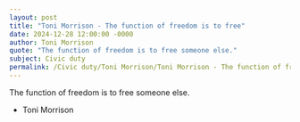 ```yaml
---
layout: post
title: "Toni Morrison - The function of freedom is to free"
date: 2024-12-28 12:00:00 -0000
author: Toni Morrison
quote: "The function of freedom is to free someone else."
subject: Civic duty
permalink: /Civic duty/Toni Morrison/Toni Morrison - The function of freedom is to free
---
```


The function of freedom is to free someone else.

- Toni Morrison
